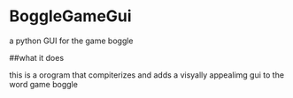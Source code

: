 # BoggleGameGui
a python GUI for the game boggle


##what it does

this is a orogram that compiterizes and adds a visyally appealimg gui to the word game boggle
